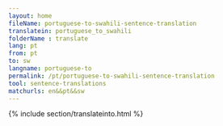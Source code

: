 ```yaml
---
layout: home
fileName: portuguese-to-swahili-sentence-translation
translatein: portuguese_to_swahili
folderName : translate
lang: pt
from: pt
to: sw
langname: portuguese-to
permalink: /pt/portuguese-to-swahili-sentence-translation
tool: sentence-translations
matchurls: en&&pt&&sw
---
```

{% include section/translateinto.html %}
